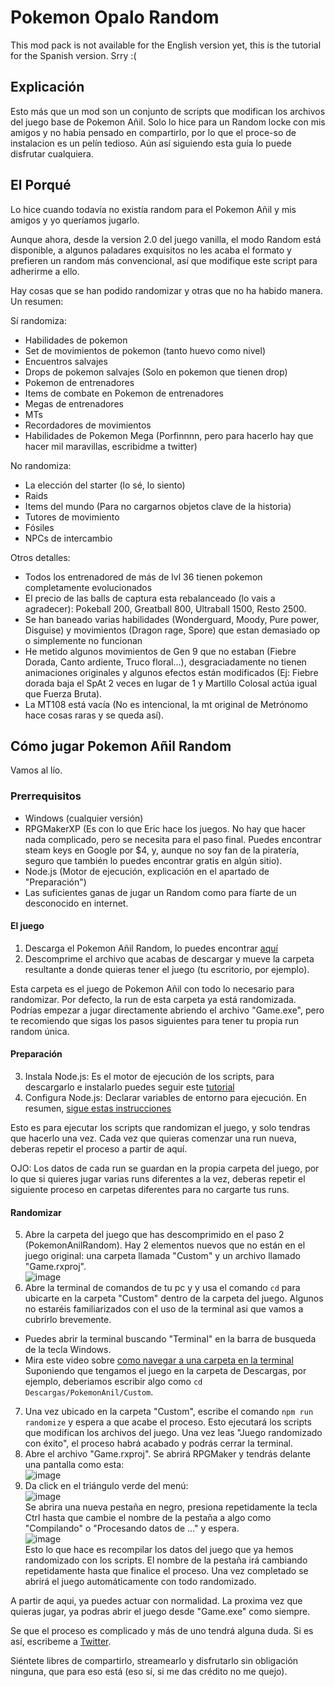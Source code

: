 # Pokemon Opalo Random

This mod pack is not available for the English version yet, this is the tutorial for the Spanish version. Srry :(

## Explicación
Esto más que un mod son un conjunto de scripts que modifican los archivos del juego base de Pokemon Añil. Solo lo hice para un Random locke con mis amigos y no habia pensado en compartirlo, por lo que el proce-so de instalacion es un pelín tedioso. Aún así siguiendo esta guía lo puede disfrutar cualquiera.

## El Porqué
Lo hice cuando todavía no existía random para el Pokemon Añil y mis amigos y yo queríamos jugarlo.

Aunque ahora, desde la version 2.0 del juego vanilla, el modo Random está disponible, a algunos paladares exquisitos no les acaba el formato y prefieren un random más convencional, así que modifique este script para adherirme a ello.

Hay cosas que se han podido randomizar y otras que no ha habido manera. Un resumen:

Sí randomiza:
- Habilidades de pokemon
- Set de movimientos de pokemon (tanto huevo como nivel)
- Encuentros salvajes
- Drops de pokemon salvajes (Solo en pokemon que tienen drop)
- Pokemon de entrenadores
- Items de combate en Pokemon de entrenadores
- Megas de entrenadores
- MTs
- Recordadores de movimientos
- Habilidades de Pokemon Mega (Porfinnnn, pero para hacerlo hay que hacer mil maravillas, escribidme a twitter)

No randomiza:
- La elección del starter (lo sé, lo siento)
- Raids
- Items del mundo (Para no cargarnos objetos clave de la historia)
- Tutores de movimiento
- Fósiles
- NPCs de intercambio

Otros detalles:
- Todos los entrenadored de más de lvl 36 tienen pokemon completamente evolucionados
- El precio de las balls de captura esta rebalanceado (lo vais a agradecer): Pokeball 200, Greatball 800, Ultraball 1500, Resto 2500.
- Se han baneado varias habilidades (Wonderguard, Moody, Pure power, Disguise) y movimientos (Dragon rage, Spore) que estan demasiado op o simplemente no funcionan
- He metido algunos movimientos de Gen 9 que no estaban (Fiebre Dorada, Canto ardiente, Truco floral...), desgraciadamente no tienen animaciones originales y algunos efectos están modificados (Ej: Fiebre dorada baja el SpAt 2 veces en lugar de 1 y Martillo Colosal actúa igual que Fuerza Bruta).
- La MT108 está vacía (No es intencional, la mt original de Metrónomo hace cosas raras y se queda así).

## Cómo jugar Pokemon Añil Random

Vamos al lío.

### Prerrequisitos

- Windows (cualquier versión)
- RPGMakerXP (Es con lo que Eric hace los juegos. No hay que hacer nada complicado, pero se necesita para el paso final. Puedes encontrar steam keys en Google por $4, y, aunque no soy fan de la piratería, seguro que también lo puedes encontrar gratis en algún sitio).
- Node.js (Motor de ejecución, explicación en el apartado de "Preparación")
- Las suficientes ganas de jugar un Random como para fíarte de un desconocido en internet.

#### El juego

1. Descarga el Pokemon Añil Random, lo puedes encontrar [aquí](https://www.mediafire.com/file/ou1dmclcvnnzhmv/PokemonAnilRandom.rar/file)
2. Descomprime el archivo que acabas de descargar y mueve la carpeta resultante a donde quieras tener el juego (tu escritorio, por ejemplo).

Esta carpeta es el juego de Pokemon Añil con todo lo necesario para randomizar. Por defecto, la run de esta carpeta ya está randomizada. Podrías empezar a jugar directamente abriendo el archivo "Game.exe", pero te recomiendo que sigas los pasos siguientes para tener tu propia run random única.

#### Preparación

3. Instala Node.js: Es el motor de ejecución de los scripts, para descargarlo e instalarlo puedes seguir este [tutorial](https://www.youtube.com/watch?v=0Tdjselvxq0&ab_channel=TareaCompleto)
4. Configura Node.js: Declarar variables de entorno para ejecución. En resumen, [sigue estas instrucciones](https://bertofern.wordpress.com/2019/01/08/solucion-node-js-npm-no-reconocido-como-comando-interno-o-externo/)

Esto es para ejecutar los scripts que randomizan el juego, y solo tendras que hacerlo una vez. Cada vez que quieras comenzar una run nueva, deberas repetir el proceso a partir de aquí. 

OJO: Los datos de cada run se guardan en la propia carpeta del juego, por lo que si quieres jugar varias runs diferentes a la vez, deberas repetir el siguiente proceso en carpetas diferentes para no cargarte tus runs.

#### Randomizar

5. Abre la carpeta del juego que has descomprimido en el paso 2 (PokemonAnilRandom). Hay 2 elementos nuevos que no están en el juego original: una carpeta llamada "Custom" y un archivo llamado "Game.rxproj".  
![image](https://github.com/joelkm/PokemonAnilModpack/assets/109240974/ce115dfc-ab56-4208-9180-831784965595)  
6. Abre la terminal de comandos de tu pc y y usa el comando `cd` para ubicarte en la carpeta "Custom" dentro de la carpeta del juego.
Algunos no estaréis familiarizados con el uso de la terminal asi que vamos a cubrirlo brevemente.
- Puedes abrir la terminal buscando "Terminal" en la barra de busqueda de la tecla Windows.
- Mira este video sobre [como navegar a una carpeta en la terminal](https://www.youtube.com/watch?v=OEhp7WJJKzs&ab_channel=YoAndroide) Suponiendo que tengamos el juego en la carpeta de Descargas, por ejemplo, deberiamos escribir algo como `cd Descargas/PokemonAnil/Custom`.
7. Una vez ubicado en la carpeta "Custom", escribe el comando
`npm run randomize`
y espera a que acabe el proceso. Esto ejecutará los scripts que modifican los archivos del juego. Una vez leas "Juego randomizado con éxito", el proceso habrá acabado y podrás cerrar la terminal.
8. Abre el archivo "Game.rxproj". Se abrirá RPGMaker y tendrás delante una pantalla como esta:  
![image](https://github.com/joelkm/PokemonAnilModpack/assets/109240974/a3fff0d9-ccd4-42bd-86a5-e6fddde2577b)  
9. Da click en el triángulo verde del menú:  
![image](https://github.com/joelkm/PokemonAnilModpack/assets/109240974/b3d0d0be-ec3e-4b79-a300-74da60add3be)  
Se abrira una nueva pestaña en negro, presiona repetidamente la tecla Ctrl hasta que cambie el nombre de la pestaña a algo como "Compilando" o "Procesando datos de ..." y espera.  
![image](https://github.com/joelkm/PokemonAnilModpack/assets/109240974/0cd9a957-7495-40ea-b24c-ebeef90996af)  
Esto lo que hace es recompilar los datos del juego que ya hemos randomizado con los scripts.
El nombre de la pestaña irá cambiando repetidamente hasta que finalice el proceso. Una vez completado se abrirá el juego automáticamente con todo randomizado.

A partir de aqui, ya puedes actuar con normalidad. La proxima vez que quieras jugar, ya podras abrir el juego desde "Game.exe" como siempre.

Se que el proceso es complicado y más de uno tendrá alguna duda. Si es así, escribeme a [Twitter](https://twitter.com/JoelMustDeploy).

Siéntete libres de compartirlo, streamearlo y disfrutarlo sin obligación ninguna, que para eso está (eso sí, si me das crédito no me quejo).
